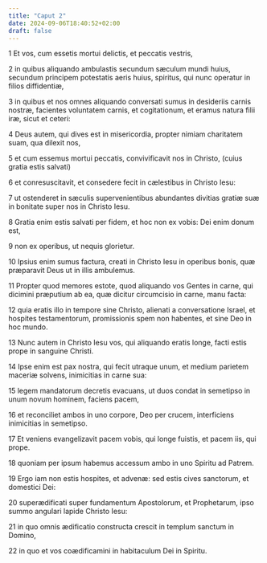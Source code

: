 ```yaml
---
title: "Caput 2"
date: 2024-09-06T18:40:52+02:00
draft: false
---
```




1 Et vos, cum essetis mortui delictis, et peccatis vestris,

2 in quibus aliquando ambulastis secundum sæculum mundi huius, secundum principem potestatis aeris huius, spiritus, qui nunc operatur in filios diffidentiæ,

3 in quibus et nos omnes aliquando conversati sumus in desideriis carnis nostræ, facientes voluntatem carnis, et cogitationum, et eramus natura filii iræ, sicut et ceteri:

4 Deus autem, qui dives est in misericordia, propter nimiam charitatem suam, qua dilexit nos,

5 et cum essemus mortui peccatis, convivificavit nos in Christo, (cuius gratia estis salvati)

6 et conresuscitavit, et consedere fecit in cælestibus in Christo Iesu:

7 ut ostenderet in sæculis supervenientibus abundantes divitias gratiæ suæ in bonitate super nos in Christo Iesu.

8 Gratia enim estis salvati per fidem, et hoc non ex vobis: Dei enim donum est,

9 non ex operibus, ut nequis glorietur.

10 Ipsius enim sumus factura, creati in Christo Iesu in operibus bonis, quæ præparavit Deus ut in illis ambulemus.

11 Propter quod memores estote, quod aliquando vos Gentes in carne, qui dicimini præputium ab ea, quæ dicitur circumcisio in carne, manu facta:

12 quia eratis illo in tempore sine Christo, alienati a conversatione Israel, et hospites testamentorum, promissionis spem non habentes, et sine Deo in hoc mundo.

13 Nunc autem in Christo Iesu vos, qui aliquando eratis longe, facti estis prope in sanguine Christi.

14 Ipse enim est pax nostra, qui fecit utraque unum, et medium parietem maceriæ solvens, inimicitias in carne sua:

15 legem mandatorum decretis evacuans, ut duos condat in semetipso in unum novum hominem, faciens pacem,

16 et reconciliet ambos in uno corpore, Deo per crucem, interficiens inimicitias in semetipso.

17 Et veniens evangelizavit pacem vobis, qui longe fuistis, et pacem iis, qui prope.

18 quoniam per ipsum habemus accessum ambo in uno Spiritu ad Patrem.

19 Ergo iam non estis hospites, et advenæ: sed estis cives sanctorum, et domestici Dei:

20 superædificati super fundamentum Apostolorum, et Prophetarum, ipso summo angulari lapide Christo Iesu:

21 in quo omnis ædificatio constructa crescit in templum sanctum in Domino,

22 in quo et vos coædificamini in habitaculum Dei in Spiritu.

